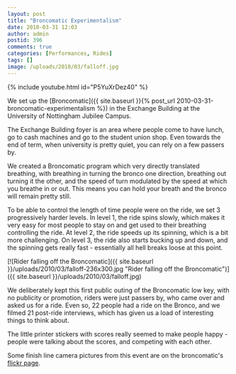 ```yaml
---
layout: post
title: "Broncomatic Experimentalism"
date: 2010-03-31 12:03
author: admin
postid: 396
comments: true
categories: [Performances, Rides]
tags: []
image: /uploads/2010/03/falloff.jpg
---
```

{% include youtube.html id="P5YuXrDez40" %}

We set up the [Broncomatic]({{ site.baseurl }}{% post_url 2010-03-31-broncomatic-experimentalism %}) in the Exchange Building at the University of Nottingham Jubilee Campus.

The Exchange Building foyer is an area where people come to have lunch, go to cash machines and go to the student union shop. Even towards the end of term, when university is pretty quiet, you can rely on a few passers by.

We created a Broncomatic program which very directly translated breathing, with breathing in turning the bronco one direction, breathing out turning it the other, and the speed of turn modulated by the speed at which you breathe in or out. This means you can hold your breath and the bronco will remain pretty still.

To be able to control the length of time people were on the ride, we set 3 progressively harder levels. In level 1, the ride spins slowly, which makes it very easy for most people to stay on and get used to their breathing controlling the ride. At level 2, the ride speeds up its spinning, which is a bit more challenging. On level 3, the ride also starts bucking up and down, and the spinning gets really fast - essentially all hell breaks loose at this point.

[![Rider falling off the Broncomatic]({{ site.baseurl }}/uploads/2010/03/falloff-236x300.jpg "Rider falling off the Broncomatic")]({{ site.baseurl }}/uploads/2010/03/falloff.jpg)

We deliberately kept this first public outing of the Broncomatic low key, with no publicity or promotion, riders were just passers by, who came over and asked us for a ride. Even so, 22 people had a ride on the Bronco, and we filmed 21 post-ride interviews, which has given us a load of interesting things to think about.

The little printer stickers with scores really seemed to make people happy - people were talking about the scores, and competing with each other.

Some finish line camera pictures from this event are on the broncomatic's [flickr page](http://www.flickr.com/photos/broncomatic).

